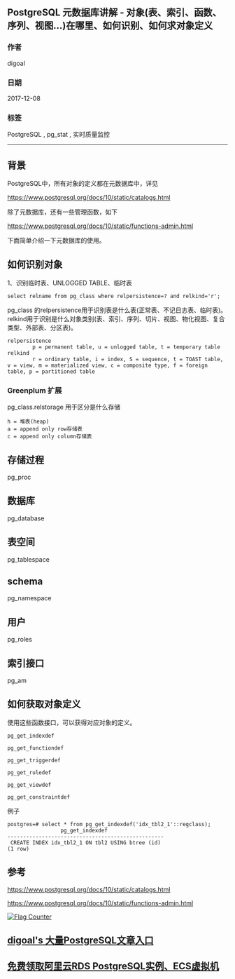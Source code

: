 ## PostgreSQL 元数据库讲解 - 对象(表、索引、函数、序列、视图...)在哪里、如何识别、如何求对象定义  
                        
### 作者                          
digoal                         
                           
### 日期                           
2017-12-08                      
                                    
### 标签                    
PostgreSQL , pg_stat , 实时质量监控    
                    
----                    
                     
## 背景       
  
PostgreSQL中，所有对象的定义都在元数据库中，详见  
  
https://www.postgresql.org/docs/10/static/catalogs.html  
  
除了元数据库，还有一些管理函数，如下  
  
https://www.postgresql.org/docs/10/static/functions-admin.html  
  
下面简单介绍一下元数据库的使用。  
  
## 如何识别对象  
  
1、识别临时表、UNLOGGED TABLE、临时表  
  
```  
select relname from pg_class where relpersistence=? and relkind='r';  
```  
  
pg_class 的relpersistence用于识别表是什么表(正常表、不记日志表、临时表)。  relkind用于识别是什么对象类别(表、索引、序列、切片、视图、物化视图、复合类型、外部表、分区表)。    
  
```  
relpersistence	  
	 	p = permanent table, u = unlogged table, t = temporary table  
relkind	  
	 	r = ordinary table, i = index, S = sequence, t = TOAST table, v = view, m = materialized view, c = composite type, f = foreign table, p = partitioned table  
```  
  
### Greenplum 扩展  
pg_class.relstorage 用于区分是什么存储  
  
```  
h = 堆表(heap)  
a = append only row存储表  
c = append only column存储表  
```  
  
## 存储过程  
pg_proc  
  
## 数据库  
pg_database  
  
## 表空间  
pg_tablespace  
  
## schema  
pg_namespace  
  
## 用户  
pg_roles  
  
## 索引接口  
pg_am  
  
  
## 如何获取对象定义   
  
使用这些函数接口，可以获得对应对象的定义。  
  
```  
pg_get_indexdef  
  
pg_get_functiondef  
  
pg_get_triggerdef  
  
pg_get_ruledef  
  
pg_get_viewdef  
  
pg_get_constraintdef  
```  
  
例子  
  
```  
postgres=# select * from pg_get_indexdef('idx_tbl2_1'::regclass);  
                 pg_get_indexdef                    
--------------------------------------------------  
 CREATE INDEX idx_tbl2_1 ON tbl2 USING btree (id)  
(1 row)  
```  
  
## 参考  
  
https://www.postgresql.org/docs/10/static/catalogs.html  
  
https://www.postgresql.org/docs/10/static/functions-admin.html  
  
  
<a rel="nofollow" href="http://info.flagcounter.com/h9V1"  ><img src="http://s03.flagcounter.com/count/h9V1/bg_FFFFFF/txt_000000/border_CCCCCC/columns_2/maxflags_12/viewers_0/labels_0/pageviews_0/flags_0/"  alt="Flag Counter"  border="0"  ></a>  
  
  
  
  
  
  
## [digoal's 大量PostgreSQL文章入口](https://github.com/digoal/blog/blob/master/README.md "22709685feb7cab07d30f30387f0a9ae")
  
  
## [免费领取阿里云RDS PostgreSQL实例、ECS虚拟机](https://free.aliyun.com/ "57258f76c37864c6e6d23383d05714ea")
  
